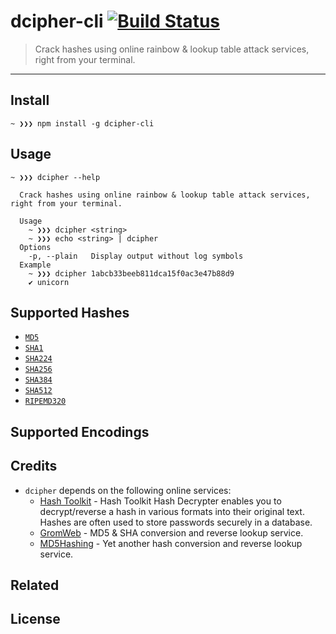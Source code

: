 # dcipher-cli [![Build Status](https://travis-ci.org/k4m4/dcipher-cli.svg?branch=master)](https://travis-ci.org/k4m4/dcipher-cli)

> Crack hashes using online rainbow & lookup table attack services, right from your terminal.

---

## Install

```
~ ❯❯❯ npm install -g dcipher-cli
```


## Usage

```
~ ❯❯❯ dcipher --help

  Crack hashes using online rainbow & lookup table attack services, right from your terminal.

  Usage
    ~ ❯❯❯ dcipher <string>
    ~ ❯❯❯ echo <string> | dcipher
  Options
    -p, --plain   Display output without log symbols
  Example
    ~ ❯❯❯ dcipher 1abcb33beeb811dca15f0ac3e47b88d9
    ✔ unicorn
```


## Supported Hashes

- [`MD5`](https://github.com/k4m4/md5-regex)
- [`SHA1`](https://github.com/k4m4/sha-regex)
- [`SHA224`](https://github.com/k4m4/sha-regex)
- [`SHA256`](https://github.com/k4m4/sha-regex)
- [`SHA384`](https://github.com/k4m4/sha-regex)
- [`SHA512`](https://github.com/k4m4/sha-regex)
- [`RIPEMD320`](https://github.com/k4m4/ripemd-regex)

## Supported Encodings



## Credits

- `dcipher` depends on the following online services:
  - [Hash Toolkit](https://hashtoolkit.com) - Hash Toolkit Hash Decrypter enables you to decrypt/reverse a hash in various formats into their original text. Hashes are often used to store passwords securely in a database.
  - [GromWeb](https://md5.gromweb.com) - MD5 & SHA conversion and reverse lookup service.
  - [MD5Hashing](https://md5hashing.net) - Yet another hash conversion and reverse lookup service.


## Related




## License
